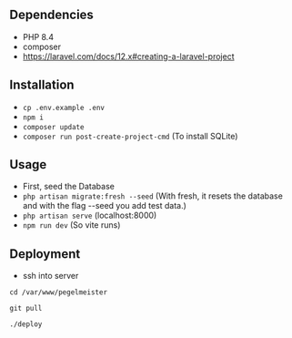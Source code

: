 ## Dependencies
- PHP 8.4
- composer
- https://laravel.com/docs/12.x#creating-a-laravel-project

## Installation
- `cp .env.example .env`
- `npm i`
- `composer update`
- `composer run post-create-project-cmd` (To install SQLite)

## Usage
- First, seed the Database
- `php artisan migrate:fresh --seed` (With fresh, it resets the database and with the flag --seed you add test data.)
- `php artisan serve` (localhost:8000)
- `npm run dev` (So vite runs)

## Deployment

- ssh into server

```
cd /var/www/pegelmeister
```

```
git pull
```

```
./deploy
```
